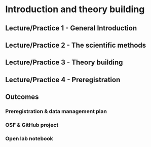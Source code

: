 # Introduction and theory building

## Lecture/Practice 1 - General Introduction

## Lecture/Practice 2 - The scientific methods

## Lecture/Practice 3 - Theory building

## Lecture/Practice 4 - Preregistration

## Outcomes

### Preregistration & data management plan

### OSF & GitHub project

### Open lab notebook
